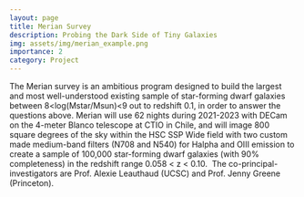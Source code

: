 ```yaml
---
layout: page
title: Merian Survey 
description: Probing the Dark Side of Tiny Galaxies
img: assets/img/merian_example.png
importance: 2
category: Project
---
```


The Merian survey is an ambitious program designed to build the largest and most well-understood existing sample of star-forming dwarf galaxies between 8<log(Mstar/Msun)<9 out to redshift 0.1, in order to answer the questions above. Merian will use 62 nights during 2021-2023 with DECam on the 4-meter Blanco telescope at CTIO in Chile, and will image 800 square degrees of the sky within the HSC SSP Wide field with two custom made medium-band filters (N708 and N540) for Halpha and OIII emission to create a sample of 100,000 star-forming dwarf galaxies (with 90% completeness) in the redshift range 0.058 < z < 0.10. 
​
The co-principal-investigators are Prof. Alexie Leauthaud (UCSC) and Prof. Jenny Greene (Princeton). 